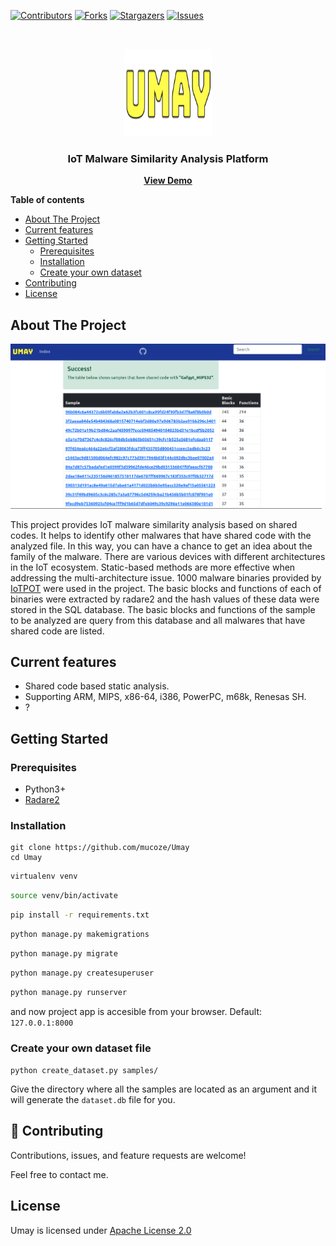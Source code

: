 [![Contributors][contributors-shield]][contributors-url]
[![Forks][forks-shield]][forks-url]
[![Stargazers][stars-shield]][stars-url]
[![Issues][issues-shield]][issues-url]


<br />
<p align="center">
  <a href="https://github.com/mucoze/Umay">
    <img src="static/img/logo.png" alt="Logo" width="140" height="140">
  </a>

  <h3 align="center">IoT Malware Similarity Analysis Platform</h3>

  <p align="center">
    <a href="#"><strong>View Demo</strong></a>
  </p>
</p>


**Table of contents**

- [About The Project](#about-the-project)
- [Current features](#current-features)
- [Getting Started](#getting-started)
  - [Prerequisites](#prerequisites)
  - [Installation](#installation)
  - [Create your own dataset](#Create-your-own-dataset)
- [Contributing](#contributing)
- [License](#license)


## About The Project

![Umay](static/img/umay.png)

This project provides IoT malware similarity analysis based on shared codes. It helps to identify other malwares that have shared code with the analyzed file. In this way, you can have a chance to get an idea about the family of the malware. There are various devices with different architectures in the IoT ecosystem. Static-based methods are more effective when addressing the multi-architecture issue.
1000 malware binaries provided by [IoTPOT](https://sec.ynu.codes/iot/) were used in the project. The basic blocks and functions of each of binaries were extracted by radare2 and the hash values of these data were stored in the SQL database. The basic blocks and functions of the sample to be analyzed are query from this database and all malwares that have shared code are listed.


## Current features

- Shared code based static analysis.
- Supporting ARM, MIPS, x86-64, i386, PowerPC, m68k, Renesas SH.
- ?

## Getting Started

### Prerequisites
- Python3+
- [Radare2](https://github.com/radareorg/radare2)	

### Installation

```
git clone https://github.com/mucoze/Umay
cd Umay
```
```bash
virtualenv venv
```
```bash
source venv/bin/activate
```
```bash
pip install -r requirements.txt
```
```bash
python manage.py makemigrations
```
```bash
python manage.py migrate
```
```bash
python manage.py createsuperuser
```
```bash
python manage.py runserver
```

and now project app is accesible from your browser.
Default: `127.0.0.1:8000`


### Create your own dataset file

`python create_dataset.py samples/`

Give the directory where all the samples are located as an argument and it will generate the `dataset.db` file for you.



## 🤝 Contributing

Contributions, issues, and feature requests are welcome!

Feel free to contact me. 


## License
Umay is licensed under [Apache License 2.0](LICENSE)


[contributors-shield]: https://img.shields.io/github/contributors/mucoze/Umay.svg?style=for-the-badge
[contributors-url]: https://github.com/mucoze/Umay/graphs/contributors
[forks-shield]: https://img.shields.io/github/forks/mucoze/Umay.svg?style=for-the-badge
[forks-url]: https://github.com/mucoze/Umay/network/members
[stars-shield]: https://img.shields.io/github/stars/mucoze/Umay.svg?style=for-the-badge
[stars-url]: https://github.com/mucoze/Umay/stargazers
[issues-shield]: https://img.shields.io/github/issues/mucoze/Umay.svg?style=for-the-badge
[issues-url]: https://github.com/mucoze/Umay/issues
